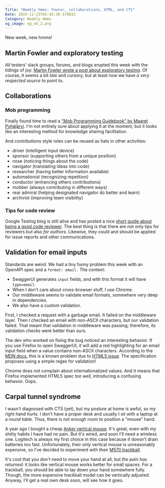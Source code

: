 ```yaml
---
Title: "Weekly hmms: Fowler, collaborations, HTML, and CTS"
Date: 2019-11-23T02:45:30.579833
Category: Weekly Hmms
og_image: og_wh_2.png
---
```


New week, new hmms!

## Martin Fowler and exploratory testing

_All_ testers' slack groups, forums, and blogs erupted this week with the tidings of joy: [Martin Fowler wrote a post about exploratory testing](https://martinfowler.com/bliki/ExploratoryTesting.html). Of course, it seems a bit _late_ and _cursory,_ but at least now we have _a very respected source_ to point to. 

## Collaborations

### Mob programming

Finally found time to read a ["Mob Programming Guidebook" by Maaret Pyhäjärvi](https://mobprogrammingguidebook.xyz/). I'm not entirely sure about applying it at the moment, but it looks like an interesting method for knowledge sharing facilitation.

And contributions style roles can be reused as hats in other activities:

* driver (intelligent input device)
* sponsor (supporting others from a unique position)
* nose (noticing things about the code)
* navigator (translating ideas into code)
* researcher (having better information available)
* automationist (recognizing repetition)
* conductor (enhancing others contributions)
* mobber (always contributing in different  ways)
* rear admiral (helping designated navigator do better and learn)
* archivist (improving team visibility)

### Tips for code review

Google Testing blog is still alive and has posted a nice [short guide about being a good code reviewer](https://testing.googleblog.com/2019/11/code-health-respectful-reviews-useful.html). The best thing is that there are not only tips for reviewers but also _for authors._ Likewise, they could and should be applied for issue reports and other communications.

## Validation for email inputs

Standards are weird. We had a tiny funny problem this week with an OpenAPI spec and a `format: email.` The context:

* SwaggerUI generates `input` fields, and with this format it will have `type=email`.
* When I don't care about cross-browser stuff, I use Chrome.
* Our middleware seems to validate email formats, somewhere very deep in dependencies.
* We also have a custom validation.

First, I checked a request with a garbage email. It failed on the middleware layer. Then I checked an email with non-ASCII characters, but our validation failed. That meant that validation in middleware was passing; therefore, its validation checks were better than ours. 

The dev who worked on fixing the bug noticed an interesting behavior. If you use Firefox to open SwaggerUI, it will add a red highlighting for an email input field when a value contains non-ASCII characters. According to the [MDN docs](https://developer.mozilla.org/en-US/docs/Web/HTML/Element/input/email), this is a known problem due to [HTML5 issue](https://github.com/whatwg/html/issues/4562). The specification proposes using a simple regex for validation! 

Chrome does not complain about internationalized values. And it means that Firefox implemented HTML5 spec _too well,_ introducing a confusing behavior. Oops.

## Carpal tunnel syndrome 

I wasn't diagnosed with CTS (yet), but my posture at home is awful, so my right hand _hurts._ I don't have a proper desk and usually I sit with a laptop at a _round table._ Thus, there is not enough room to position a "mouse" hand.

A year ago I bought a cheap [Anker vertical mouse](https://www.amazon.ca/Anker-Wireless-Vertical-Ergonomic-Optical/dp/B00FGI2QVC). It's great, even with my shitty habits I have had no pain. But it's wired, and soon I'll need a wireless one. Logitech is always my first choice in this case because it doesn't drain batteries too fast. Unfortunately, their only vertical mouse is unreasonably expensive, so I've decided to experiment with their [M570 trackball](https://www.amazon.ca/Logitech-910-001799-M570-Wireless-Trackball/dp/B0043T7FXE/). 

It's cool that you don't need to move your hand at all, but _the pain has returned:_ it looks like vertical mouse works better for small spaces. For a trackball, you should be able to lay down your hand somewhere fully. Though, the more expensive trackball model can be vertically adjusted. Anyway, I'll get a real own desk soon, will see how it goes. 

